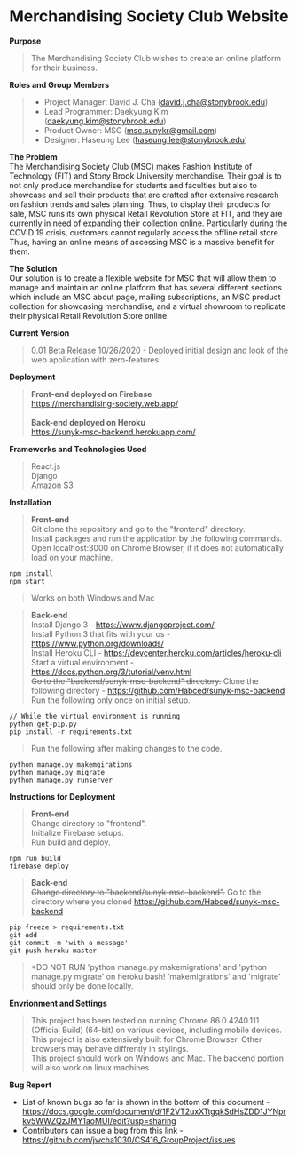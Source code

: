 # Merchandising Society Club Website
**Purpose**
>The Merchandising Society Club wishes to create an online platform for their business. 
  	
**Roles and Group Members**  

>- Project Manager: David J. Cha (david.j.cha@stonybrook.edu)
>- Lead Programmer: Daekyung Kim (daekyung.kim@stonybrook.edu)
>- Product Owner: MSC (msc.sunykr@gmail.com)
>- Designer: Haseung Lee (haseung.lee@stonybrook.edu)

**The Problem**  
The Merchandising Society Club (MSC) makes Fashion Institute of Technology (FIT) and Stony Brook University merchandise. Their goal is to not only produce merchandise for students and faculties but also to showcase and sell their products that are crafted after extensive research on fashion trends and sales planning. Thus, to display their products for sale, MSC runs its own physical Retail Revolution Store at FIT, and they are currently in need of expanding their collection online. Particularly during the COVID 19 crisis, customers cannot regularly access the offline retail store. Thus, having an online means of accessing MSC is a massive benefit for them. 

**The Solution**  
Our solution is to create a flexible website for MSC that will allow them to manage and maintain an online platform that has several different sections which include an MSC about page, mailing subscriptions, an MSC product collection for showcasing merchandise, and a virtual showroom to replicate their physical Retail Revolution Store online.

**Current Version**  
> 0.01 Beta Release 10/26/2020 - Deployed initial design and look of the web application with zero-features. 

**Deployment** <br>
>**Front-end deployed on Firebase** <br>
>https://merchandising-society.web.app/ <br> <br>
>**Back-end deployed on Heroku** <br>
>https://sunyk-msc-backend.herokuapp.com/ <br>


**Frameworks and Technologies Used** <br>
>React.js <br>
>Django <br>
>Amazon S3 <br>
 
**Installation** <br> 
>**Front-end** <br>
>Git clone the repository and go to the "frontend" directory. <br>
>Install packages and run the application by the following commands. <br>
>Open localhost:3000 on Chrome Browser, if it does not automatically load on your machine. <br> 

```
npm install
npm start
```
>Works on both Windows and Mac <br>

>**Back-end** <br>
> Install Django 3 - https://www.djangoproject.com/ <br> 
> Install Python 3 that fits with your os - https://www.python.org/downloads/ <br> 
> Install Heroku CLI - https://devcenter.heroku.com/articles/heroku-cli <br>
> Start a virtual environment - https://docs.python.org/3/tutorial/venv.html <br> 
> ~~Go to the "backend/sunyk-msc-backend" directory.~~ Clone the following directory - https://github.com/Habced/sunyk-msc-backend <br>
> Run the following only once on initial setup. <br>
```
// While the virtual environment is running
python get-pip.py
pip install -r requirements.txt
```
> Run the following after making changes to the code. <br>
```
python manage.py makemgirations
python manage.py migrate
python manage.py runserver
```


**Instructions for Deployment** <br>
>**Front-end** <br>
>Change directory to "frontend". <br>
>Initialize Firebase setups. <br>
>Run build and deploy. <br>
```
npm run build
firebase deploy
```
>**Back-end** <br>
>~~Change directory to "backend/sunyk-msc-backend".~~ Go to the directory where you cloned https://github.com/Habced/sunyk-msc-backend <br>
```
pip freeze > requirements.txt
git add .
git commit -m 'with a message'
git push heroku master
```
>*DO NOT RUN 'python manage.py makemigrations' and 'python manage.py migrate' on heroku bash! 'makemigrations' and 'migrate' should only be done locally.

**Envrionment and Settings**
>This project has been tested on running Chrome 86.0.4240.111 (Official Build) (64-bit) on various devices, including mobile devices. <br> 
>This project is also extensively built for Chrome Browser. Other browsers may behave diffrently in stylings. <br> 
>This project should work on Windows and Mac. The backend portion will also work on linux machines.

**Bug Report**
* List of known bugs so far is shown in the bottom of this document - https://docs.google.com/document/d/1F2VT2uxXTtgqkSdHsZDD1JYNprkv5WWZQzJMY1aoMUI/edit?usp=sharing
* Contributors can issue a bug from this link - https://github.com/jwcha1030/CS416_GroupProject/issues